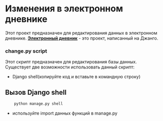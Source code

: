 # Изменения в электронном дневнике

Этот проект предназначен для редактирования данных в электронном дневнике. **[Электронный дневник](https://github.com/devmanorg/e-diary/tree/master)** - это проект, написанный на Джанго.

### change.py script
Этот скрипт предназначен для редактирования базы данных. Существует две возможности использовать данный скрипт:

- Django shell(копируйте код и вставьте в командную строку)
## Вызов Django shell
```bash
    python manage.py shell
```

- используйте import данных функций в manage.py
